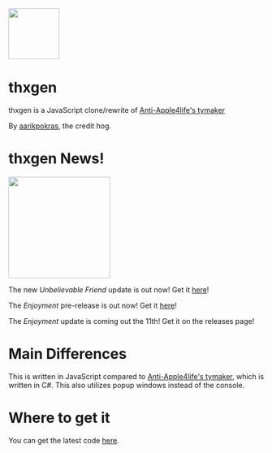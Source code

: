 <img src = "https://camo.githubusercontent.com/53b054c1550649b16194f0f496a7e47b85715d5a4994bfe73b41952f1d23d7ef/68747470733a2f2f692e6962622e636f2f516e506d3830312f556e7469746c65642d64726177696e672e706e67" width = "100">

# thxgen
thxgen is a JavaScript clone/rewrite of [Anti-Apple4life's tymaker](https://github.com/Anti-Apple4life/tymaker) 

By [aarikpokras](https://github.com/aarikpokras), the credit hog.

# thxgen News!
<img src = "https://camo.githubusercontent.com/ce16efc7ad683d4bbcf47b286f3d0235e5b5c5b81aee7185199fe6c46d3efcaa/68747470733a2f2f692e6962622e636f2f677a4430424c4b2f74687867656e2d6e6577732e706e67" width = "200">

The new _Unbelievable Friend_ update is out now! Get it [here](https://github.com/Anti-Apple4life/tymaker-team/releases/tag/thxgen2022v)!

The _Enjoyment_ pre-release is out now! Get it [here](https://github.com/Anti-Apple4life/tymaker-team/releases/tag/enjoyment)!

The _Enjoyment_ update is coming out the 11th! Get it on the releases page!

# Main Differences
This is written in JavaScript compared to [Anti-Apple4life's tymaker](https://github.com/Anti-Apple4life/tymaker), which is written in C#. This also utilizes popup windows instead of the console.
# Where to get it
You can get the latest code [here](https://github.com/Anti-Apple4life/tymaker/releases/tag/thxgen).
